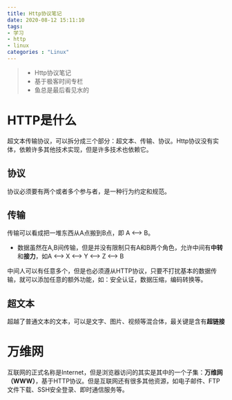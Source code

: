 ```yaml
---
title: Http协议笔记
date: 2020-08-12 15:11:10
tags:
- 学习
- http
- linux
categories : "Linux"
---
```


> - Http协议笔记
> - 基于极客时间专栏
> - 鱼总是最后看见水的

<!-- more-->

# HTTP是什么
超文本传输协议，可以拆分成三个部分：超文本、传输、协议。Http协议没有实体，依赖许多其他技术实现，但是许多技术也依赖它。

## 协议
协议必须要有两个或者多个参与者，是一种行为约定和规范。

## 传输
传输可以看成把一堆东西从A点搬到B点，即 A <--> B。
- 数据虽然在A,B间传输，但是并没有限制只有A和B两个角色，允许中间有**中转**和**接力**，如A <--> X <--> Y <--> Z <--> B

中间人可以有任意多个，但是也必须遵从HTTP协议，只要不打扰基本的数据传输，就可以添加任意的额外功能，如：安全认证，数据压缩，编码转换等。

## 超文本
超越了普通文本的文本，可以是文字、图片、视频等混合体，最关键是含有**超链接**

# 万维网
互联网的正式名称是Internet，但是浏览器访问的其实是其中的一个子集：**万维网（WWW）**，基于HTTP协议。但是互联网还有很多其他资源，如电子邮件、FTP文件下载、SSH安全登录、即时通信服务等。